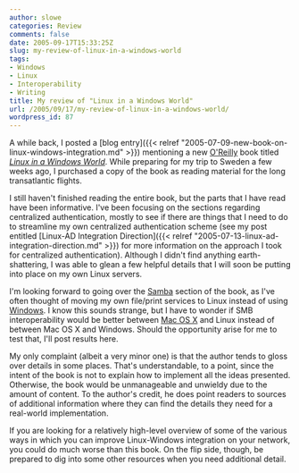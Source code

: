 ```yaml
---
author: slowe
categories: Review
comments: false
date: 2005-09-17T15:33:25Z
slug: my-review-of-linux-in-a-windows-world
tags:
- Windows
- Linux
- Interoperability
- Writing
title: My review of "Linux in a Windows World"
url: /2005/09/17/my-review-of-linux-in-a-windows-world/
wordpress_id: 87
---
```


A while back, I posted a [blog entry]({{< relref "2005-07-09-new-book-on-linux-windows-integration.md" >}}) mentioning a new [O'Reilly](http://www.oreilly.com/) book titled [_Linux in a Windows World_](http://www.oreilly.com/catalog/linuxwinworld/). While preparing for my trip to Sweden a few weeks ago, I purchased a copy of the book as reading material for the long transatlantic flights.

I still haven't finished reading the entire book, but the parts that I have read have been informative. I've been focusing on the sections regarding centralized authentication, mostly to see if there are things that I need to do to streamline my own centralized authentication scheme (see my post entitled [Linux-AD Integration Direction]({{< relref "2005-07-13-linux-ad-integration-direction.md" >}}) for more information on the approach I took for centralized authentication). Although I didn't find anything earth-shattering, I was able to glean a few helpful details that I will soon be putting into place on my own Linux servers.

I'm looking forward to going over the [Samba](http://www.samba.org/) section of the book, as I've often thought of moving my own file/print services to Linux instead of using [Windows](http://www.microsoft.com/windowsserver2003/default.mspx). I know this sounds strange, but I have to wonder if SMB interoperability would be better between [Mac OS X](http://www.apple.com/macosx/) and Linux instead of between Mac OS X and Windows. Should the opportunity arise for me to test that, I'll post results here.

My only complaint (albeit a very minor one) is that the author tends to gloss over details in some places. That's understandable, to a point, since the intent of the book is not to explain how to implement all the ideas presented. Otherwise, the book would be unmanageable and unwieldy due to the amount of content. To the author's credit, he does point readers to sources of additional information where they can find the details they need for a real-world implementation.

If you are looking for a relatively high-level overview of some of the various ways in which you can improve Linux-Windows integration on your network, you could do much worse than this book. On the flip side, though, be prepared to dig into some other resources when you need additional detail.
